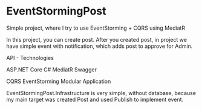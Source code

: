 # EventStormingPost
Simple project, where I try to use EventStorming + CQRS using MediatR

In this project, you can create post. 
After you created post, in project we have simple event with notification, which adds post to approve for Admin.


API - Technologies

ASP.NET Core
C#
MediatR
Swagger


CQRS
EventStorming
Modular Application


EventStormingPost.Infrastructure is very simple, without database, because my main target was created Post and used Publish to implement event.

